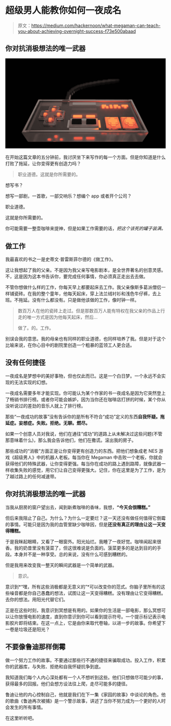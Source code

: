 # 超级男人能教你如何一夜成名

> 原文：<https://medium.com/hackernoon/what-megaman-can-teach-you-about-achieving-overnight-success-f73e500abaad>

## 你对抗消极想法的唯一武器

![](img/35024b1113f352a1154771dc9977d317.png)

在开始这篇文章的五分钟前，我讨厌坐下来写作的每一个方面。但是你知道是什么打败了拖延，让你变得更有创造力吗？

> 职业道德。这就是你所需要的。

想写书？

想写一部剧，一首歌，一部交响乐？想编个 app 或者开个公司？

职业道德。

这就是你所需要的。

你可能需要一整壶咖啡来提神，但是如果工作需要的话，*把这个该死的罐子装满。*

## 做工作

我最喜欢的书之一是史蒂文·普雷斯菲尔德的《做工作》。

这让我想起了我的父亲。不是因为我父亲写电影剧本，是全世界著名的创意灵感。不，这是因为这本书告诉你，要完成任何事情，你必须真正走出去去做。

不管你想做什么样的工作，你每天早上都要起床去工作。我父亲像斯多葛派僧侣一样铺瓷砖。在我的整个童年，他每天起床，穿上法兰绒衬衫和浅色牛仔裤，去上班。不拖延。没有什么都没有。只是做他该做的工作，像时钟一样。

> 数百万人在他的瓷砖上走过。但是那数百万人能有特权在我父亲的作品上行走的唯一方式是因为他每天起床，然后…
> 
> 做了。的。工作。

别误会我的意思。我的母亲也有同样的职业道德，也同样培养了我。但是对于这个比喻来说，在你心目中的剧院里创造一个粗暴的蓝领工人更合适。

## 没有任何捷径

一夜成名是梦想中的美好事物，但也仅此而已。这是一个白日梦。一个永远不会实现的无法实现的幻想。

一夜成名需要多年才能实现。你可能认为某个作家的书一夜成名是因为它突然登上了畅销书排行榜。或者你可能会嫉妒，因为当你还在咖啡店打拼的时候，某个你从没听说过的差劲的音乐人就上了排行榜。

那些“一夜成功的故事”没有告诉你的是所有不符合“成功”定义的东西**自我怀疑。拖延症。妄想症。失败。拒绝。无聊。燃尽。**

如果一个创意人员对我说，他们在通往“成功”的道路上从未解决过这些问题(不管那意味着什么)，那么我会告诉他们，他们在撒谎。滚出我的房子。

那些成功的“消极”方面正是让你变得更有创造力的东西。把他们想象成老 NES 游戏《超级男人》中的机器人老板。每当你在 Megaman 中击败一个老板，你就会获得他们的特殊武器，让你变得更强。每当你在成功的路上遇到路障，就像武器一样收集失败的感觉，用它们让自己变得更强大。记住，你在这里是为了工作，是为了越过路上的任何减速带。

## 你对抗消极想法的唯一武器

当我从厨房的窗户望出去，闻到新煮咖啡的香味，我想，**“今天会很糟糕。”**

但后来我阻止了自己。为什么？为什么一定要烂？这一天还没有做任何值得它倒霉的事情。可能只是因为我的血管里缺少咖啡因，但是**还没有真正的理由让这一天变得糟糕。**

于是我眯起眼睛，又看了一眼窗外。阳光灿烂。我睡了一夜好觉。咖啡闻起来很香。我的奶昔里没有菠菜了，但这很难说是负面的。菠菜更多的是达到目的的手段。本身并不是一种享受。总的来说，没有什么可感到糟糕的。

但是我用来改变我一整天的瞬间武器是一个简单的武器。

> 意识。

意识到*“嘿，所有这些消极都是无意义的”*可以改变你的范式。你脑子里所有的这些噪音都是你自己愚蠢的想法，试图让这一天变得糟糕。没有理由让它变得糟糕。去你的想法。用阳光代替它们。

正是在这些时刻，我意识到冥想是有用的。如果你的生活是一部电影，那么冥想可以让你放慢电影的速度，直到你意识到你可以看到提示符号。一个提示标记表示电影胶片即将结束。在这一点上，它是由你来取代卷轴，以进一步的故事。你希望下一卷是垃圾还是阳光？

## 不要像鲁迪那样倒霉

做一个努力工作的故事。不要通过那些行不通的捷径来骗取成功。投入工作，积累你的武器库，与失败、拒绝和自我怀疑抗争到底。

我知道我们每个人内心深处都有一个人不想听到这些。他们只想做尽可能少的事，获得最多的回报。他们会想方设法往上爬，走尽可能多的捷径。

鲁迪让他的内心控制自己，他就是我们在下一集《家园的故事》中谈论的角色。他的歌曲《鲁迪再次被捕》是一个警示故事，讲述了当你不努力成为一个更好的人时会发生的所有事情。

在这里听听吧。
